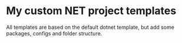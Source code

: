 # My custom NET project templates

All templates are based on the default dotnet template, but add some packages, configs and folder structure.
